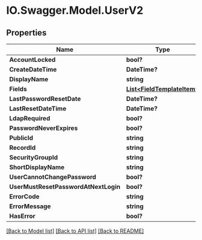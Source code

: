 # IO.Swagger.Model.UserV2
## Properties

Name | Type | Description | Notes
------------ | ------------- | ------------- | -------------
**AccountLocked** | **bool?** |  | [optional] 
**CreateDateTime** | **DateTime?** |  | [optional] 
**DisplayName** | **string** |  | [optional] 
**Fields** | [**List&lt;FieldTemplateItem&gt;**](FieldTemplateItem.md) |  | [optional] 
**LastPasswordResetDate** | **DateTime?** |  | [optional] 
**LastResetDateTime** | **DateTime?** |  | [optional] 
**LdapRequired** | **bool?** |  | [optional] 
**PasswordNeverExpires** | **bool?** |  | [optional] 
**PublicId** | **string** |  | [optional] 
**RecordId** | **string** |  | [optional] 
**SecurityGroupId** | **string** |  | [optional] 
**ShortDisplayName** | **string** |  | [optional] 
**UserCannotChangePassword** | **bool?** |  | [optional] 
**UserMustResetPasswordAtNextLogin** | **bool?** |  | [optional] 
**ErrorCode** | **string** |  | [optional] 
**ErrorMessage** | **string** |  | [optional] 
**HasError** | **bool?** |  | [optional] 

[[Back to Model list]](../README.md#documentation-for-models) [[Back to API list]](../README.md#documentation-for-api-endpoints) [[Back to README]](../README.md)


